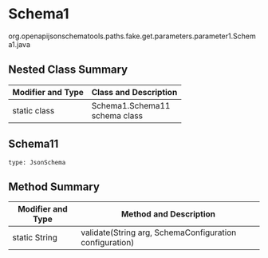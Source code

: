 # Schema1
org.openapijsonschematools.paths.fake.get.parameters.parameter1.Schema1.java

## Nested Class Summary
| Modifier and Type | Class and Description |
| ----------------- | ---------------------- |
| static class | Schema1.Schema11<br> schema class |

## Schema11
```
type: JsonSchema
```

## Method Summary
| Modifier and Type | Method and Description |
| ----------------- | ---------------------- |
| static String | validate(String arg, SchemaConfiguration configuration) |
